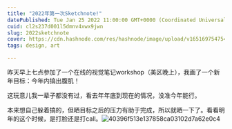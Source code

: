 ```yaml
---
title: "2022年第一次Sketchnote!"
datePublished: Tue Jan 25 2022 11:00:00 GMT+0000 (Coordinated Universal Time)
cuid: cl2s237d001l5dmnv4xwx9jwn
slug: 2022sketchnote
cover: https://cdn.hashnode.com/res/hashnode/image/upload/v1651697547541/sTIeTmseO.jpg
tags: design, art

---
```


昨天早上七点参加了一个在线的视觉笔记workshop（美区晚上），我画了一个新年目标：今年内搞出腹肌！

这玩意儿我一辈子都没有过，看去年年底到现在的情况，没准今年能行。

本来想自己躲着搞的，但晒目标之后的压力有助于完成，所以就晒一下了。看看明年的这个时候，是打脸还是打call。![40396f513e137858ca03102d7a62e0c4](https://i.imgur.com/y9H2df9.jpg)
